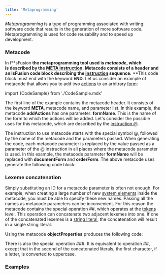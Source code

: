 ```yaml
---
title: 'Metaprogramming'
---
```


*Metaprogramming* is a type of programming associated with writing software code that results in the generation of more software code. Metaprogramming is used for code reusability and to speed up development.  

### Metacode

In l**sFusion **the metaprogramming tool used is *metacode*, which is described by the [**META** instruction](META_instruction.md). Metacode consists of a header and an **lsFusion** code block describing the [instruction](Instructions.md) sequence.** **This code block must end with the keyword **END**. Let us consider an example of metacode that allows you to add two [actions](Actions.md) to an arbitrary [form](Forms.md):

import {CodeSample} from './CodeSample.mdx'

<CodeSample url="http://documentation.lsfusion.org:5000/sample?file=MetaSample&block=definemeta1"/>

The first line of the example contains the metacode header. It consists of the keyword **META**, metacode name, and parameter list. In this example, the metacode **addActions** has one parameter: **formName**. This is the name of the form to which the actions will be added. Let's consider the possible uses for this metacode, which are described by the [instruction @](Instruction.md). 

<CodeSample url="http://documentation.lsfusion.org:5000/sample?file=MetaSample&block=implementmeta1"/>

The instruction to use metacode starts with the special symbol @, followed by the name of the metacode and the parameters passed. When generating the code, each metacode parameter is replaced by the value passed as a parameter of the @ instruction in all places where the metacode parameter is used. In this example, the metacode parameter **formName** will be replaced with **documentForm** and **orderForm**. The above metacode uses generate the following code block:

<CodeSample url="http://documentation.lsfusion.org:5000/sample?file=MetaSampleResult&block=resultmeta1"/>

### Lexeme concatenation 

Simply substituting an ID for a metacode parameter is often not enough. For example, when creating a large number of new [system elements](Element_identification.md) inside the metacode, you must be able to specify these new names. Passing all the names as metacode parameters can be inconvenient. For this reason the metacode contains the special operation \#\#, which operates at the [tokens](Tokens.md) level. This operation can concatenate two adjacent lexemes into one. If one of the concatenated lexemes is a [string literal](Literals.md#strliteral-broken), the concatenation will result in a single string literal.

<CodeSample url="http://documentation.lsfusion.org:5000/sample?file=MetaSample&block=definemeta2"/>

Using the metacode **objectProperties** produces the following code:

<CodeSample url="http://documentation.lsfusion.org:5000/sample?file=MetaSampleResult&block=resultmeta2"/>

There is also the special operation \#\#\#. It is equivalent to operation \#\#, except that in the second of the concatenated literals, the first character, if a letter, is converted to uppercase.

### Examples

<CodeSample url="http://documentation.lsfusion.org:5000/sample?file=InstructionSample&block=meta"/>
